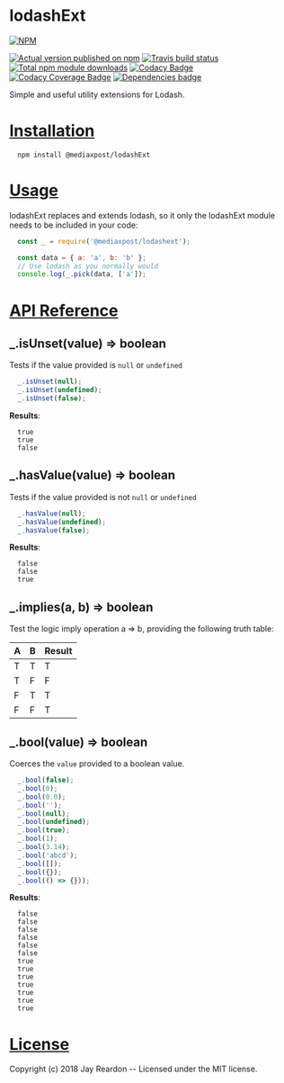 # lodashExt

[![NPM](https://nodei.co/npm/@mediaxpost/lodashext.png?downloads=true)](https://nodei.co/npm/@mediaxpost/lodashext/)

[![Actual version published on npm](http://img.shields.io/npm/v/@mediaxpost/lodashext.svg)](https://www.npmjs.org/package/@mediaxpost/lodashext)
[![Travis build status](https://travis-ci.org/MediaXPost/lodashExt.svg)](https://www.npmjs.org/package/@mediaxpost/lodashext)
[![Total npm module downloads](http://img.shields.io/npm/dt/@mediaxpost/lodashext.svg)](https://www.npmjs.org/package/@mediaxpost/lodashext)
[![Codacy Badge](https://api.codacy.com/project/badge/Grade/198aa1923d284affae5516a3563ce2d5)](https://www.codacy.com/app/chronosis/lodashExt?utm_source=github.com&amp;utm_medium=referral&amp;utm_content=MediaXPost/lodashExt&amp;utm_campaign=Badge_Grade)
[![Codacy Coverage Badge](https://api.codacy.com/project/badge/Coverage/198aa1923d284affae5516a3563ce2d5)](https://www.codacy.com/app/chronosis/lodashExt?utm_source=github.com&utm_medium=referral&utm_content=MediaXPost/lodashExt&utm_campaign=Badge_Coverage)
[![Dependencies badge](https://david-dm.org/MediaXPost/lodashext/status.svg)](https://david-dm.org/MediaXPost/lodashext?view=list)


Simple and useful utility extensions for Lodash.

<a name="installation"></a>
# [Installation](#installation)

```shell
  npm install @mediaxpost/lodashExt
```

<a name="usage"></a>
# [Usage](#usage)
lodashExt replaces and extends lodash, so it only the lodashExt module needs to be included in your code:

```js
  const _ = require('@mediaxpost/lodashext');

  const data = { a: 'a', b: 'b' };
  // Use lodash as you normally would
  console.log(_.pick(data, ['a']);
```

<a name="api"></a>
# [API Reference](#api)

## _.isUnset(value) ⇒ boolean
Tests if the value provided is `null` or `undefined`

```js
  _.isUnset(null);
  _.isUnset(undefined);
  _.isUnset(false);
```

**Results**:
```
  true
  true
  false
```

## _.hasValue(value) ⇒ boolean
Tests if the value provided is not `null` or `undefined`

```js
  _.hasValue(null);
  _.hasValue(undefined);
  _.hasValue(false);
```

**Results**:
```
  false
  false
  true
```

## _.implies(a, b) ⇒ boolean
Test the logic imply operation a => b, providing the following truth table:

| A | B | Result |
| - | - | ------ |
| T | T | T |
| T | F | F |
| F | T | T |
| F | F | T |

## _.bool(value) ⇒ boolean
Coerces the `value` provided to a boolean value.

```js
  _.bool(false);
  _.bool(0);
  _.bool(0.0);
  _.bool('');
  _.bool(null);
  _.bool(undefined);
  _.bool(true);
  _.bool(1);
  _.bool(3.14);
  _.bool('abcd');
  _.bool([]);
  _.bool({});
  _.bool(() => {}));
```

**Results**:
```
  false
  false
  false
  false
  false
  false
  true
  true
  true
  true
  true
  true
  true
```

<a name="license"></a>
# [License](#license)

Copyright (c) 2018 Jay Reardon -- Licensed under the MIT license.
